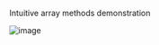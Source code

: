 Intuitive array methods demonstration

![image](https://github.com/user-attachments/assets/19b7e35d-4d30-40c6-8bce-63f2c21b5ab5)

